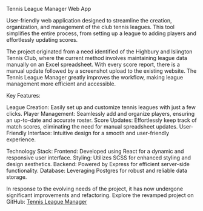 Tennis League Manager Web App

User-friendly web application designed to streamline the creation, organization, and management of the club tennis leagues. This tool simplifies the entire process, from setting up a league to adding players and effortlessly updating scores.

The project originated from a need identified of the Highbury and Islington Tennis Club, where the current method involves maintaining league data manually on an Excel spreadsheet. With every score report, there is a manual update followed by a screenshot upload to the existing website. The Tennis League Manager greatly improves the workflow, making league management more efficient and accessible.

Key Features:

League Creation: Easily set up and customize tennis leagues with just a few clicks.
Player Management: Seamlessly add and organize players, ensuring an up-to-date and accurate roster.
Score Updates: Effortlessly keep track of match scores, eliminating the need for manual spreadsheet updates.
User-Friendly Interface: Intuitive design for a smooth and user-friendly experience.

Technology Stack:
Frontend: Developed using React for a dynamic and responsive user interface.
Styling: Utilizes SCSS for enhanced styling and design aesthetics.
Backend: Powered by Express for efficient server-side functionality.
Database: Leveraging Postgres for robust and reliable data storage.

In response to the evolving needs of the project, it has now undergone significant improvements and refactoring. Explore the revamped project on GitHub: [Tennis League Manager](https://github.com/alejandra-rojas/leagues-dashboard)
